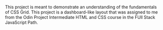 This project is meant to demonstrate an understanding of the fundamentals of CSS Grid. This project is a dashboard-like layout that was assigned to me from the Odin Project Intermediate HTML and CSS course in the FUll Stack JavaScript Path. 
